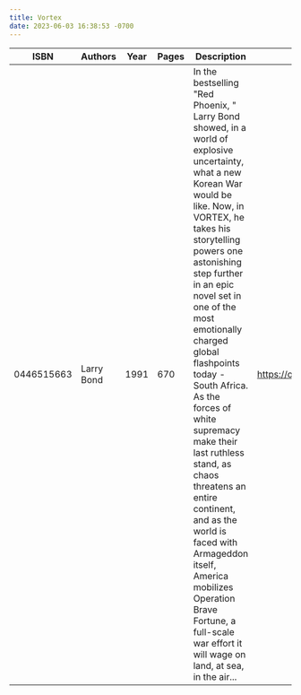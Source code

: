 ```yaml
---
title: Vortex
date: 2023-06-03 16:38:53 -0700
---
```


| ISBN        | Authors      | Year    | Pages    | Description    | URL   |
| ----------- | ------------ | ------- | -------- | -------------- | ----- |
| 0446515663  | Larry Bond| 1991| 670| In the bestselling "Red Phoenix, " Larry Bond showed, in a world of explosive uncertainty, what a new Korean War would be like. Now, in VORTEX, he takes his storytelling powers one astonishing step further in an epic novel set in one of the most emotionally charged global flashpoints today - South Africa. As the forces of white supremacy make their last ruthless stand, as chaos threatens an entire continent, and as the world is faced with Armageddon itself, America mobilizes Operation Brave Fortune, a full-scale war effort it will wage on land, at sea, in the air...|https://openlibrary.org/books/OL1888989M/Vortex|    